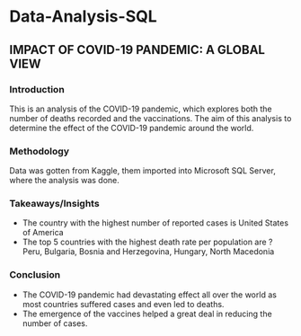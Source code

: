 # Data-Analysis-SQL
## IMPACT OF COVID-19 PANDEMIC: A GLOBAL VIEW 
### Introduction
This is an analysis of the COVID-19 pandemic, which explores both the number of deaths recorded and the vaccinations.
The aim of this analysis to determine the effect of the COVID-19 pandemic around the world.
### Methodology
Data was gotten from Kaggle, them imported into Microsoft SQL Server, where the analysis was done.
### Takeaways/Insights
* The country with the highest number of reported cases is United States of America
* The top 5 countries with the highest death rate per population are ? Peru, Bulgaria, Bosnia and Herzegovina, Hungary, North Macedonia
### Conclusion
* The COVID-19 pandemic had devastating effect all over the world as most countries suffered cases and even led to deaths.
* The emergence of the vaccines helped a great deal in reducing the number of cases.
